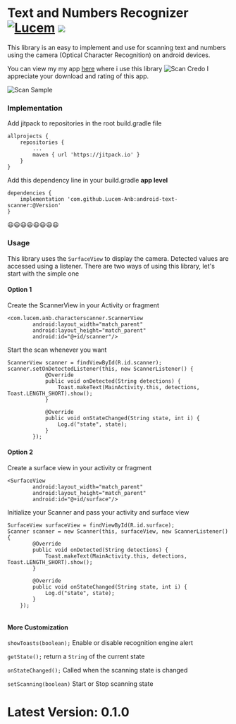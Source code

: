 # Text and Numbers Recognizer [![Lucem](https://camo.githubusercontent.com/cfcaf3a99103d61f387761e5fc445d9ba0203b01/68747470733a2f2f7472617669732d63692e6f72672f6477796c2f657374612e7376673f6272616e63683d6d6173746572)](https://about.me/lucem-anb) [![](https://jitpack.io/v/Lucem-Anb/android-text-scanner.svg)](https://jitpack.io/#Lucem-Anb/android-text-scanner)
This library is an easy to implement and use for scanning text and numbers using the camera (Optical Character Recognition) on android devices. 

You can view my my app [here](https://play.google.com/store/apps/details?id=com.lucem.scancredo) where i use this library
![Scan Credo](https://lh3.googleusercontent.com/vP7VfVVClMJRIaUGHjLzlb8XpnAQGAVjJigVCCUwGK5sYDRRWbbG_Uz3x2HYOyTk9Lg=s180-rw)
I appreciate your download and rating of this app.


![Scan Sample](http://i.imgur.com/YukmNOz.png)

### Implementation 
Add jitpack to repositories in the root build.gradle file

```
allprojects {
	repositories {
		...
		maven { url 'https://jitpack.io' }
	}
}
```

Add this dependency line in your build.gradle **app level**

```
dependencies {
	implementation 'com.github.Lucem-Anb:android-text-scanner:@Version'
}
```
:smiley::smiley::smiley::smiley::smiley::smiley::smiley::smiley:

### Usage

This library uses the `SurfaceView` to display the camera. Detected values are accessed using a listener. There are
two ways of using this library, let's start with the simple one

#### Option 1
Create the ScannerView in your Activity or fragment
```
<com.lucem.anb.characterscanner.ScannerView
        android:layout_width="match_parent"
        android:layout_height="match_parent"
        android:id="@+id/scanner"/>
```

Start the scan whenever you want
```
ScannerView scanner = findViewById(R.id.scanner);
scanner.setOnDetectedListener(this, new ScannerListener() {
            @Override
            public void onDetected(String detections) {
                Toast.makeText(MainActivity.this, detections, Toast.LENGTH_SHORT).show();
            }

            @Override
            public void onStateChanged(String state, int i) {
                Log.d("state", state);
            }
        });
```

#### Option 2
Create a surface view in your activity or fragment
```
<SurfaceView
        android:layout_width="match_parent"
        android:layout_height="match_parent"
        android:id="@+id/surface"/>
```

Initialize your Scanner and pass your activity and surface view

```
SurfaceView surfaceView = findViewById(R.id.surface);
Scanner scanner = new Scanner(this, surfaceView, new ScannerListener() {
        @Override
        public void onDetected(String detections) {
            Toast.makeText(MainActivity.this, detections, Toast.LENGTH_SHORT).show();
        }

        @Override
        public void onStateChanged(String state, int i) {
            Log.d("state", state);
        }
    });
    
```

#### More Customization

`showToasts(boolean);` Enable or disable recognition engine alert

`getState();` return a `String` of the current state

`onStateChanged();` Called when the scanning state is changed

`setScanning(boolean)` Start or Stop scanning state

# Latest Version: 0.1.0
